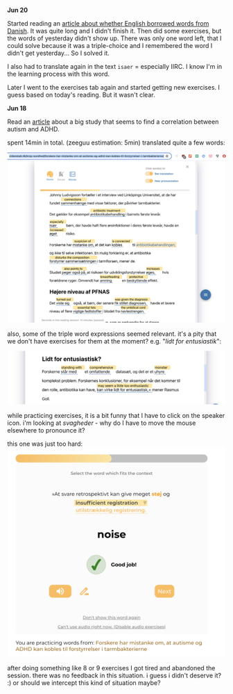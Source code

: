 **Jun 20**

Started reading an [article about whether English borrowed words from Danish](https://www.zeeguu.org/read/article?id=2506904). It was quite long and I didn't finish it. 
Then did some exercises, but the words of yesterday didn't show up. There was only one word left, that I could solve because it was a triple-choice and I remembered the word I didn't get yesterday... So I solved it. 

I also had  to translate again in the text `isaer` = especially IIRC. I know I'm in the learning process with this word. 

Later I went to the exercises tab again and started getting new exercises. I guess based on today's reading. But it wasn't clear.



**Jun 18**

Read an [article](https://videnskab.dk/krop-sundhed/forskere-har-mistanke-om-at-autisme-og-adhd-kan-kobles-til-forstyrrelser-i-tarmbakterierne/) about a big study that seems to find a correlation between autism and ADHD. 

spent 14min in total. (zeeguu estimation: 5min)
translated quite a few words:

![](docs/assets/Pasted%20image%2020240618144901.png)

also, some of the triple word expressions seemed relevant. it's a pity that we don't have exercises for them at the moment? e.g. "*lidt for entusiastik*":

![](docs/assets/Pasted%20image%2020240618145005.png)


while practicing exercises, it is a bit funny that I have to click on the speaker icon. i'm looking at *svagheder* - why do I have to move the mouse elsewhere to pronounce it?


this one was just too hard: 
![](docs/assets/Pasted%20image%2020240618145500.png)

after doing something like 8 or 9 exercises I got tired and abandoned the session. there was no feedback in this situation. i guess i didn't deserve it? :) or should we intercept this kind of situation maybe?
